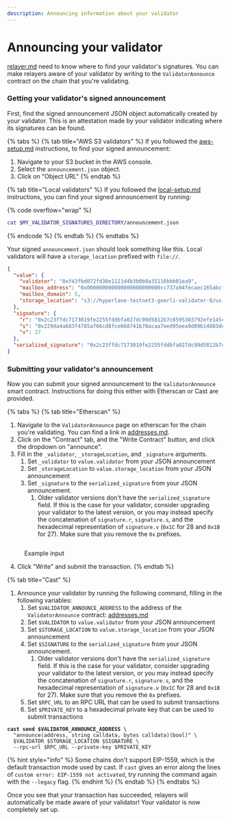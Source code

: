 ```yaml
---
description: Announcing information about your validator
---
```


# Announcing your validator

[relayer.md](../../protocol/agents/relayer.md "mention") need to know where to find your validator's signatures. You can make relayers aware of your validator by writing to the `ValidatorAnnounce` contract on the chain that you're validating.

### Getting your validator's signed announcement

First, find the signed announcement JSON object automatically created by your validator. This is an attestation made by your validator indicating where its signatures can be found.

{% tabs %}
{% tab title="AWS S3 validators" %}
If you followed the [aws-setup.md](setup/aws-setup.md "mention") instructions, to find your signed announcement:

1. Navigate to your S3 bucket in the AWS console.
2. Select the `announcement.json` object.
3. Click on "Object URL"
{% endtab %}

{% tab title="Local validators" %}
If you followed the [local-setup.md](setup/local-setup.md "mention") instructions, you can find your signed announcement by running:

{% code overflow="wrap" %}
```sh
cat $MY_VALIDATOR_SIGNATURES_DIRECTORY/announcement.json
```
{% endcode %}
{% endtab %}
{% endtabs %}

Your signed `announcement.json` should look something like this. Local validators will have a `storage_location` prefixed with `file://`.

```json
{
  "value": {
    "validator": "0xf43fbd072fd38e1121d4b3b0b8a35116bbb01ea9",
    "mailbox_address": "0x000000000000000000000000cc737a94fecaec165abcf12ded095bb13f037685",
    "mailbox_domain": 5,
    "storage_location": "s3://hyperlane-testnet3-goerli-validator-0/us-east-1"
  },
  "signature": {
    "r": "0x2c23ffdc7173019fe2255fddbfa027dc99d5812b7c6595303792efe145c7f2cb",
    "s": "0x229da4a683f4785a766cd8fce668741b78acaa7eed95eea9d09b14883de51b83",
    "v": 27
  },
  "serialized_signature": "0x2c23ffdc7173019fe2255fddbfa027dc99d5812b7c6595303792efe145c7f2cb229da4a683f4785a766cd8fce668741b78acaa7eed95eea9d09b14883de51b831b"
}
```

### Submitting your validator's announcement

Now you can submit your signed announcement to the `ValidatorAnnounce` smart contract. Instructions for doing this either with Etherscan or Cast are provided.

{% tabs %}
{% tab title="Etherscan" %}
1. Navigate to the `ValidatorAnnounce` page on etherscan for the chain you're validating. You can find a link in [addresses.md](../../resources/addresses.md "mention").
2. Click on the "Contract" tab, and the "Write Contract" button, and click the dropdown on "announce".
3. Fill in the `_validator`, `_storageLocation`, and `_signature` arguments.
   1. Set `_validator` to `value.validator` from your JSON announcement
   2. Set `_storageLocation` to `value.storage_location` from your JSON announcement
   3. Set `_signature` to the `serialized_signature` from your JSON announcement.
      1. Older validator versions don't have the `serialized_signature` field. If this is the case for your validator, consider upgrading your validator to the latest version, or you may instead specify the concatenation of `signature.r`, `signature.s`, and the hexadecimal representation of `signature.v` (`0x1C` for 28 and `0x1B` for 27). Make sure that you remove the `0x` prefixes.

<figure><img src="../../.gitbook/assets/Screen Shot 2023-01-30 at 4.30.00 PM.png" alt=""><figcaption><p>Example input</p></figcaption></figure>

4. Click "Write" and submit the transaction.
{% endtab %}

{% tab title="Cast" %}
1. Announce your validator by running the following command, filling in the following variables:
   1. Set `$VALIDATOR_ANNOUNCE_ADDRESS` to the address of the `ValidatorAnnounce` contract: [addresses.md](../../resources/addresses.md "mention")
   2. Set `$VALIDATOR` to `value.validator` from your JSON announcement
   3. Set `$STORAGE_LOCATION` to `value.storage_location` from your JSON announcement
   4. Set `$SIGNATURE` to the `serialized_signature` from your JSON announcement.
      1. Older validator versions don't have the `serialized_signature` field. If this is the case for your validator, consider upgrading your validator to the latest version, or you may instead specify the concatenation of `signature.r`, `signature.s`, and the hexadecimal representation of `signature.v` (`0x1C` for 28 and `0x1B` for 27). Make sure that you remove the `0x` prefixes.
   5. Set `$RPC_URL` to an RPC URL that can be used to submit transactions
   6. Set `$PRIVATE_KEY` to a hexadecimal private key that can be used to submit transactions

<pre class="language-bash"><code class="lang-bash"><strong>cast send $VALIDATOR_ANNOUNCE_ADDRESS \
</strong>  "announce(address, string calldata, bytes calldata)(bool)" \
  $VALIDATOR $STORAGE_LOCATION $SIGNATURE \
  --rpc-url $RPC_URL --private-key $PRIVATE_KEY
</code></pre>

{% hint style="info" %}
Some chains don't support EIP-1559, which is the default transaction mode used by cast. If `cast` gives an error along the lines of `custom error: EIP-1559 not activated`, try running the command again with the `--legacy` flag.
{% endhint %}
{% endtab %}
{% endtabs %}

Once you see that your transaction has succeeded, relayers will automatically be made aware of your validator! Your validator is now completely set up.

